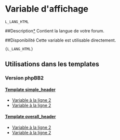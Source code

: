 # Variable d'affichage
```
L_LANG_HTML
```


##Description[*](https://fa-tvars.appspot.com/var/L_LANG_HTML)
Contient la langue de votre forum.

##Disponibilité
Cette variable est utilisable directement.

```html
{L_LANG_HTML}
```

## Utilisations dans les templates

### Version phpBB2

#### [Template simple_header](subsilver/simple_header.md#readme)
* [Variable &agrave; la ligne 2](../subsilver/simple_header.tpl#L2)
* [Variable &agrave; la ligne 2](../subsilver/simple_header.tpl#L2)

#### [Template overall_header](subsilver/overall_header.md#readme)
* [Variable &agrave; la ligne 2](../subsilver/overall_header.tpl#L2)
* [Variable &agrave; la ligne 2](../subsilver/overall_header.tpl#L2)